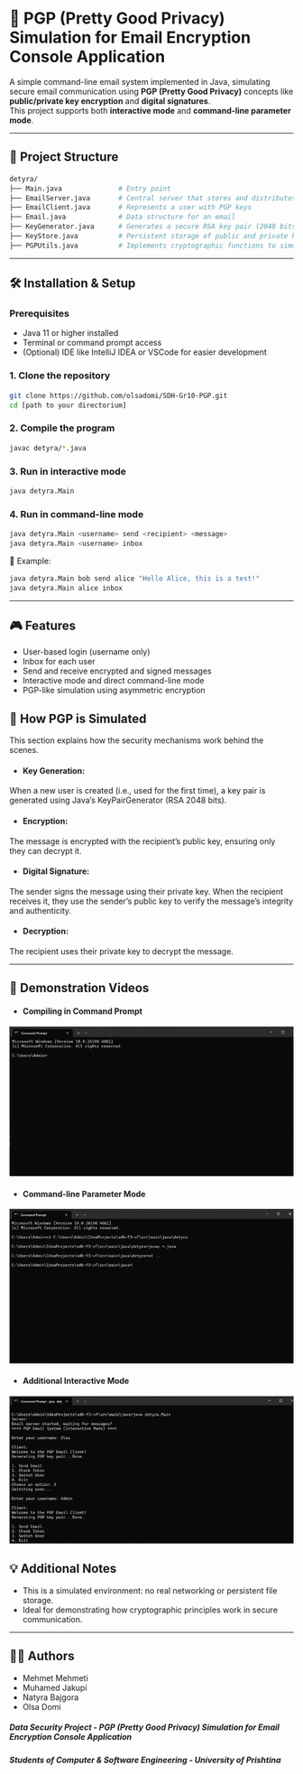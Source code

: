 # 📧 PGP (Pretty Good Privacy) Simulation for Email Encryption Console Application

A simple command-line email system implemented in Java, simulating secure email communication using **PGP (Pretty Good Privacy)** concepts like **public/private key encryption** and **digital signatures**.  
This project supports both **interactive mode** and **command-line parameter mode**.

---

## 📁 Project Structure

```bash
detyra/
├── Main.java              # Entry point
├── EmailServer.java       # Central server that stores and distributes emails
├── EmailClient.java       # Represents a user with PGP keys
├── Email.java             # Data structure for an email
├── KeyGenerator.java      # Generates a secure RSA key pair (2048 bits).
├── KeyStore.java          # Persistent storage of public and private keys for all users.
├── PGPUtils.java          # Implements cryptographic functions to simulate PGP behavior.
```

---

## 🛠️ Installation & Setup

### Prerequisites

- Java 11 or higher installed
- Terminal or command prompt access
- (Optional) IDE like IntelliJ IDEA or VSCode for easier development

### 1. Clone the repository

```bash
git clone https://github.com/olsadomi/SDH-Gr10-PGP.git
cd [path to your directorium]
```
### 2. Compile the program
```bash
javac detyra/*.java
```

### 3. Run in interactive mode
```bash
java detyra.Main
```
### 4. Run in command-line mode
```bash
java detyra.Main <username> send <recipient> <message>
java detyra.Main <username> inbox
```

🔁 Example:
```bash
java detyra.Main bob send alice "Hello Alice, this is a test!"
java detyra.Main alice inbox
```
----------------------------------------------------------------------

## 🎮 Features
- User-based login (username only)
- Inbox for each user
- Send and receive encrypted and signed messages
- Interactive mode and direct command-line mode
- PGP-like simulation using asymmetric encryption


## 🔐 How PGP is Simulated
This section explains how the security mechanisms work behind the scenes.

- #### Key Generation:
When a new user is created (i.e., used for the first time), a key pair is generated using Java’s KeyPairGenerator (RSA 2048 bits).

- #### Encryption:
The message is encrypted with the recipient’s public key, ensuring only they can decrypt it.

- #### Digital Signature:
The sender signs the message using their private key. When the recipient receives it, they use the sender’s public key to verify the message’s integrity and authenticity.

- #### Decryption:
The recipient uses their private key to decrypt the message.

---------------------------------------------------------------------------

## 🎥 Demonstration Videos
- #### Compiling in Command Prompt
![Compiling in Command Prompt](src/main/java/visual/compileInCmd.gif)

- #### Command-line Parameter Mode
![Console Program with Parameters](src/main/java/visual/parameterModeDemonstration.gif)

- #### Additional Interactive Mode
![Additional Interactive Mode](src/main/java/visual/transparentModeDemonstration.gif)


## 💡 Additional Notes
- This is a simulated environment: no real networking or persistent file storage.
- Ideal for demonstrating how cryptographic principles work in secure communication.
-------------------------------------------------------------------------
## 👩‍💻 Authors
- Mehmet Mehmeti
- Muhamed Jakupi
- Natyra Bajgora
- Olsa Domi

##### Data Security Project - PGP (Pretty Good Privacy) Simulation for Email Encryption Console Application
##### Students of Computer & Software Engineering - University of Prishtina
